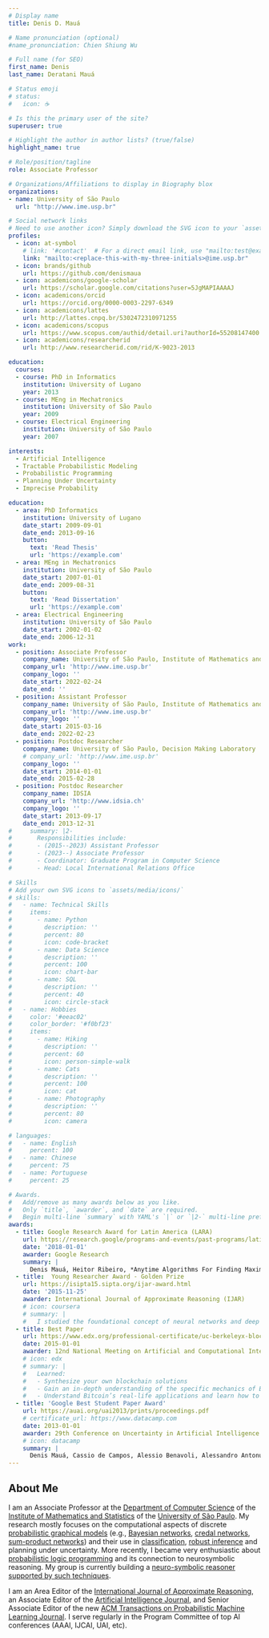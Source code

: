 ```yaml
---
# Display name
title: Denis D. Mauá

# Name pronunciation (optional)
#name_pronunciation: Chien Shiung Wu

# Full name (for SEO)
first_name: Denis
last_name: Deratani Mauá

# Status emoji
# status:
#   icon: ☕️

# Is this the primary user of the site?
superuser: true

# Highlight the author in author lists? (true/false)
highlight_name: true

# Role/position/tagline
role: Associate Professor

# Organizations/Affiliations to display in Biography blox
organizations:
- name: University of São Paulo
  url: "http://www.ime.usp.br"

# Social network links
# Need to use another icon? Simply download the SVG icon to your `assets/media/icons/` folder.
profiles:
  - icon: at-symbol
    # link: '#contact'  # For a direct email link, use "mailto:test@example.org".
    link: "mailto:<replace-this-with-my-three-initials>@ime.usp.br"
  - icon: brands/github
    url: https://github.com/denismaua
  - icon: academicons/google-scholar
    url: https://scholar.google.com/citations?user=5JgMAPIAAAAJ
  - icon: academicons/orcid
    url: https://orcid.org/0000-0003-2297-6349
  - icon: academicons/lattes
    url: http://lattes.cnpq.br/5302472310971255
  - icon: academicons/scopus
    url: https://www.scopus.com/authid/detail.uri?authorId=55208147400
  - icon: academicons/researcherid
    url: http://www.researcherid.com/rid/K-9023-2013

education:
  courses:
  - course: PhD in Informatics
    institution: University of Lugano
    year: 2013
  - course: MEng in Mechatronics
    institution: University of São Paulo
    year: 2009
  - course: Electrical Engineering
    institution: University of São Paulo
    year: 2007

interests:
  - Artificial Intelligence
  - Tractable Probabilistic Modeling
  - Probabilistic Programming
  - Planning Under Uncertainty
  - Imprecise Probability

education:
  - area: PhD Informatics
    institution: University of Lugano
    date_start: 2009-09-01
    date_end: 2013-09-16
    button:
      text: 'Read Thesis'
      url: 'https://example.com'
  - area: MEng in Mechatronics
    institution: University of São Paulo
    date_start: 2007-01-01
    date_end: 2009-08-31
    button:
      text: 'Read Dissertation'
      url: 'https://example.com'
  - area: Electrical Engineering
    institution: University of São Paulo
    date_start: 2002-01-02
    date_end: 2006-12-31
work:
  - position: Associate Professor
    company_name: University of São Paulo, Institute of Mathematics and Statistics, Department of Computer Science
    company_url: 'http://www.ime.usp.br'
    company_logo: ''
    date_start: 2022-02-24
    date_end: ''
  - position: Assistant Professor
    company_name: University of São Paulo, Institute of Mathematics and Statistics, Department of Computer Science
    company_url: 'http://www.ime.usp.br'
    company_logo: ''
    date_start: 2015-03-16
    date_end: 2022-02-23
  - position: Postdoc Researcher
    company_name: University of São Paulo, Decision Making Laboratory
    # company_url: 'http://www.ime.usp.br'
    company_logo: ''
    date_start: 2014-01-01
    date_end: 2015-02-28
  - position: Postdoc Researcher
    company_name: IDSIA
    company_url: 'http://www.idsia.ch'
    company_logo: ''
    date_start: 2013-09-17
    date_end: 2013-12-31
#     summary: |2-
#       Responsibilities include:
#       - (2015--2023) Assistant Professor
#       - (2023--) Associate Professor
#       - Coordinator: Graduate Program in Computer Science
#       - Head: Local International Relations Office

# Skills
# Add your own SVG icons to `assets/media/icons/`
# skills:
#   - name: Technical Skills
#     items:
#       - name: Python
#         description: ''
#         percent: 80
#         icon: code-bracket
#       - name: Data Science
#         description: ''
#         percent: 100
#         icon: chart-bar
#       - name: SQL
#         description: ''
#         percent: 40
#         icon: circle-stack
#   - name: Hobbies
#     color: '#eeac02'
#     color_border: '#f0bf23'
#     items:
#       - name: Hiking
#         description: ''
#         percent: 60
#         icon: person-simple-walk
#       - name: Cats
#         description: ''
#         percent: 100
#         icon: cat
#       - name: Photography
#         description: ''
#         percent: 80
#         icon: camera

# languages:
#   - name: English
#     percent: 100
#   - name: Chinese
#     percent: 75
#   - name: Portuguese
#     percent: 25

# Awards.
#   Add/remove as many awards below as you like.
#   Only `title`, `awarder`, and `date` are required.
#   Begin multi-line `summary` with YAML's `|` or `|2-` multi-line prefix and indent 2 spaces below.
awards:
  - title: Google Research Award for Latin America (LARA)
    url: https://research.google/programs-and-events/past-programs/latin-america-research-awards/?filtertab=2018
    date: '2018-01-01'
    awarder: Google Research
    summary: |
      Denis Mauá, Heitor Ribeiro, *Anytime Algorithms For Finding Maximum Probability Configurations in Deep Probabilistic Models*    
  - title:  Young Researcher Award - Golden Prize
    url: https://isipta15.sipta.org/ijar-award.html
    date: '2015-11-25'
    awarder: International Journal of Approximate Reasoning (IJAR)
    # icon: coursera
    # summary: |
    #   I studied the foundational concept of neural networks and deep learning. By the end, I was familiar with the significant technological trends driving the rise of deep learning; build, train, and apply fully connected deep neural networks; implement efficient (vectorized) neural networks; identify key parameters in a neural network’s architecture; and apply deep learning to your own applications.
  - title: Best Paper
    url: https://www.edx.org/professional-certificate/uc-berkeleyx-blockchain-fundamentals
    date: 2015-01-01
    awarder: 12nd National Meeting on Artificial and Computational Intelligence (ENIAC 2015)
    # icon: edx
    # summary: |
    #   Learned:
    #   - Synthesize your own blockchain solutions
    #   - Gain an in-depth understanding of the specific mechanics of Bitcoin
    #   - Understand Bitcoin’s real-life applications and learn how to attack and destroy Bitcoin, Ethereum, smart contracts and Dapps, and alternatives to Bitcoin’s Proof-of-Work consensus algorithm
  - title: 'Google Best Student Paper Award'
    url: https://auai.org/uai2013/prints/proceedings.pdf
    # certificate_url: https://www.datacamp.com
    date: 2013-01-01
    awarder: 29th Conference on Uncertainty in Artificial Intelligence (UAI)
    # icon: datacamp
    summary: |
      Denis Mauá, Cassio de Campos, Alessio Benavoli, Alessandro Antonucci. *On the Complexity of Strong and Epistemic Credal Networks*
---
```


## About Me

I am an Associate Professor at the [Department of Computer Science](http://www.ime.usp.br/en/dcc) of the [Institute of Mathematics and Statistics](http://www.ime.usp.br/) of the [University of São Paulo](http://www.usp.br). My research mostly focuses on the computational aspects of discrete [probabilistic graphical models](https://en.wikipedia.org/wiki/Graphical_model) (e.g., [Bayesian networks](https://en.wikipedia.org/wiki/Bayesian_network), [credal networks](https://en.wikipedia.org/wiki/Credal_network), [sum-product networks](http://spn.cs.washington.edu/)) and their use in [classification](https://en.wikipedia.org/wiki/Statistical_classification), [robust inference](https://en.wikipedia.org/wiki/Imprecise_probability) and planning under uncertainty. More recently, I became very enthusiastic about [probabilistic logic programming](https://dtai.cs.kuleuven.be/problog/) and its connection to neurosymbolic reasoning. My group is currently building a [neuro-symbolic reasoner supported by such techniques](https://kamel.ime.usp.br/dpasp). 

I am an Area Editor of the [International Journal of Approximate Reasoning](https://www.sciencedirect.com/journal/international-journal-of-approximate-reasoning), an Associate Editor of the [Artificial Intelligence Journal](https://aij.ijcai.org), and Senior Associate Editor of the new [ACM Transactions on Probabilistic Machine Learning Journal](https://dl.acm.org/journal/topml). I serve regularly in the Program Committee of top AI conferences (AAAI, IJCAI, UAI, etc). <!-- Between 2021 and 2024 I was part of the editorial board of the [Artificial Intelligence Journal](https://aij.ijcai.org). -->
